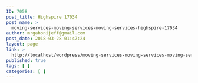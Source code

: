 ```yaml
---
ID: 7058
post_title: Highspire 17034
post_name: >
  moving-services-moving-services-moving-services-highspire-17034
author: mrgabonijeff@gmail.com
post_date: 2018-03-28 01:47:24
layout: page
link: >
  http://localhost/wordpress/moving-services-moving-services-moving-services-highspire-17034/
published: true
tags: [ ]
categories: [ ]
---
```

